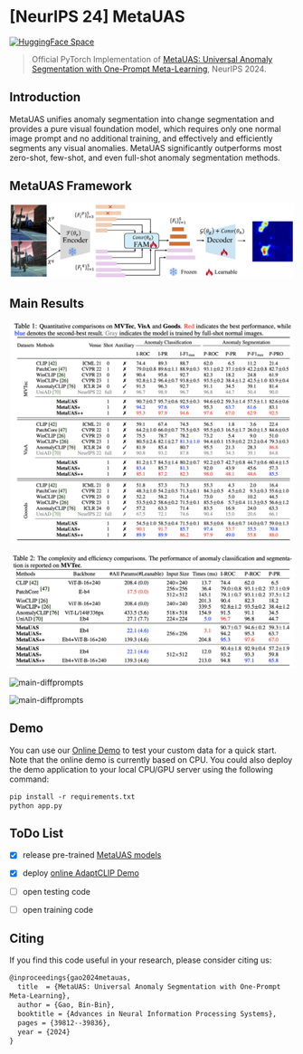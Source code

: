 # [**NeurIPS 24**] MetaUAS

[![HuggingFace Space](https://img.shields.io/badge/🤗-HuggingFace%20Space-cyan.svg)](https://huggingface.co/spaces/csgaobb/MetaUAS)

> Official PyTorch Implementation of [MetaUAS: Universal Anomaly Segmentation with One-Prompt Meta-Learning](https://proceedings.neurips.cc/paper_files/paper/2024/file/463a91da3c832bd28912cd0d1b8d9974-Paper-Conference.pdf), NeurIPS 2024.



## Introduction 
MetaUAS unifies anomaly segmentation into change segmentation and provides a pure visual foundation model, which requires only one normal image prompt and no additional training, and effectively and efficiently segments any visual anomalies.  MetaUAS significantly outperforms most zero-shot, few-shot, and even full-shot anomaly segmentation methods. 

## MetaUAS Framework
![overview](images/MetaUAS_Framework.jpg)


## Main Results

![main-results](images/MetaUAS-Main-Results.jpg)

![main-com-eff](images/MetaUAS-Com-Eff.jpg)

![main-diffprompts](images/MetaUASwithDiffprompts.jpg)

![main-diffprompts](images/MetaUAS-Vis.jpg)

## Demo
You can use our [Online Demo](https://huggingface.co/spaces/csgaobb/MetaUAS) to test your custom data for a quick start. Note that the online demo is currently based on CPU.
You could also deploy the demo application to your local CPU/GPU server using the following command:
```
pip install -r requirements.txt
python app.py
```

## ToDo List
- [x] release pre-trained [MetaUAS models](https://huggingface.co/csgaobb/MetaUAS)
- [x] deploy [online AdaptCLIP Demo](https://huggingface.co/spaces/csgaobb/MetaUAS)
- [ ] open testing code
- [ ] open training code




## Citing
If you find this code useful in your research, please consider citing us:

```
@inproceedings{gao2024metauas,
  title  = {MetaUAS: Universal Anomaly Segmentation with One-Prompt Meta-Learning},
  author = {Gao, Bin-Bin},
  booktitle = {Advances in Neural Information Processing Systems},
  pages = {39812--39836},
  year = {2024}
}
```
